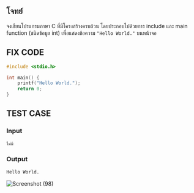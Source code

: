 ## โจทย์
จงเขียนโปรแกรมภาษา C ที่มีโครงสร้างครบถ้วน โดยประกอบไปด้วยการ include และ main function (ชนิดข้อมูล int) เพื่อแสดงข้อความ `"Hello World."` บนหน้าจอ

## FIX CODE
```c++
#include <stdio.h>

int main() {
    printf("Hello World.");
    return 0;
}
```

## TEST CASE
### Input
```bash
ไม่มี
```
### Output
```bash
Hello World.
```
![Screenshot (98)](https://github.com/user-attachments/assets/91593d9d-5ada-47f9-a27f-befd3630ba59)
